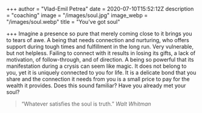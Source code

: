 +++
author = "Vlad-Emil Petrea"
date = 2020-07-10T15:52:12Z
description = "coaching"
image = "/images/soul.jpg"
image_webp = "/images/soul.webp"
title = "You've got soul"

+++
Imagine a presence so pure that merely coming close to it brings you to tears of awe.  A being that needs connection and nurturing, who offers support during tough times and fulfillment in the long run. Very vulnerable, but not helpless. Failing to connect with it results in losing its gifts, a lack of motivation, of follow-through, and of direction. A being so powerful that its manifestation during a crysis can seem like magic. It does not belong to you, yet it is uniquely connected to you for life. It is a delicate bond that you share and the connection it needs from you is a small price to pay for the wealth it provides. Does this sound familiar? Have you already met your soul?

> “Whatever satisfies the soul is truth.” _Walt Whitman_